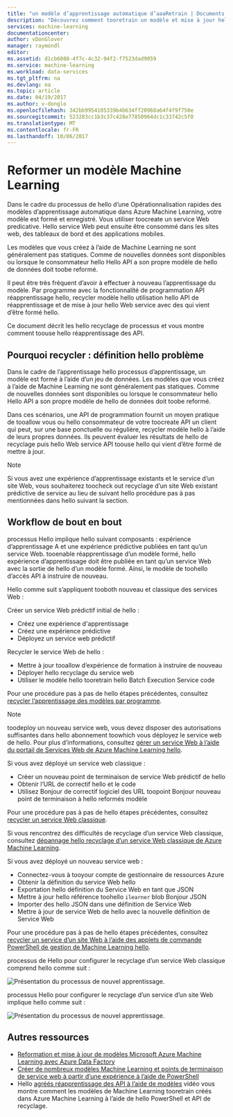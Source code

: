 ```yaml
---
title: "un modèle d’apprentissage automatique d’aaaRetrain | Documents Microsoft"
description: "Découvrez comment tooretrain un modèle et mise à jour hello Web service toouse hello qui vient d’être formé dans Azure Machine Learning."
services: machine-learning
documentationcenter: 
author: vDonGlover
manager: raymondl
editor: 
ms.assetid: d1cb6088-4f7c-4c32-94f2-f7523dad9059
ms.service: machine-learning
ms.workload: data-services
ms.tgt_pltfrm: na
ms.devlang: na
ms.topic: article
ms.date: 04/19/2017
ms.author: v-donglo
ms.openlocfilehash: 342bb9954105339b4b634ff20968a64f4f9f750e
ms.sourcegitcommit: 523283cc1b3c37c428e77850964dc1c33742c5f0
ms.translationtype: MT
ms.contentlocale: fr-FR
ms.lasthandoff: 10/06/2017
---
```

# <a name="retrain-a-machine-learning-model"></a>Reformer un modèle Machine Learning
Dans le cadre du processus de hello d’une Opérationnalisation rapides des modèles d’apprentissage automatique dans Azure Machine Learning, votre modèle est formé et enregistré. Vous utiliser toocreate un service Web predicative. Hello service Web peut ensuite être consommé dans les sites web, des tableaux de bord et des applications mobiles. 

Les modèles que vous créez à l’aide de Machine Learning ne sont généralement pas statiques. Comme de nouvelles données sont disponibles ou lorsque le consommateur hello Hello API a son propre modèle de hello de données doit toobe reformé. 

Il peut être très fréquent d’avoir à effectuer à nouveau l’apprentissage du modèle. Par programme avec la fonctionnalité de programmation API réapprentissage hello, recycler modèle hello utilisation hello API de réapprentissage et de mise à jour hello Web service avec des qui vient d’être formé hello. 

Ce document décrit les hello recyclage de processus et vous montre comment toouse hello réapprentissage des API.

## <a name="why-retrain-defining-hello-problem"></a>Pourquoi recycler : définition hello problème
Dans le cadre de l’apprentissage hello processus d’apprentissage, un modèle est formé à l’aide d’un jeu de données. Les modèles que vous créez à l’aide de Machine Learning ne sont généralement pas statiques. Comme de nouvelles données sont disponibles ou lorsque le consommateur hello Hello API a son propre modèle de hello de données doit toobe reformé.

Dans ces scénarios, une API de programmation fournit un moyen pratique de tooallow vous ou hello consommateur de votre toocreate API un client qui peut, sur une base ponctuelle ou régulière, recycler modèle hello à l’aide de leurs propres données. Ils peuvent évaluer les résultats de hello de recyclage puis hello Web service API toouse hello qui vient d’être formé de mettre à jour.

> [!NOTE]
> Si vous avez une expérience d’apprentissage existants et le service d’un site Web, vous souhaiterez toocheck out recyclage d’un site Web existant prédictive de service au lieu de suivant hello procédure pas à pas mentionnées dans hello suivant la section.
> 
> 

## <a name="end-to-end-workflow"></a>Workflow de bout en bout
processus Hello implique hello suivant composants : expérience d’apprentissage A et une expérience prédictive publiées en tant qu’un service Web. tooenable réapprentissage d’un modèle formé, hello expérience d’apprentissage doit être publiée en tant qu’un service Web avec la sortie de hello d’un modèle formé. Ainsi, le modèle de toohello d’accès API à instruire de nouveau. 

Hello comme suit s’appliquent tooboth nouveau et classique des services Web :

Créer un service Web prédictif initial de hello :

* Créez une expérience d'apprentissage
* Créez une expérience prédictive
* Déployez un service web prédictif

Recycler le service Web de hello :

* Mettre à jour tooallow d’expérience de formation à instruire de nouveau
* Déployer hello recyclage du service web
* Utiliser le modèle hello tooretrain hello Batch Execution Service code

Pour une procédure pas à pas de hello étapes précédentes, consultez [recycler l’apprentissage des modèles par programme](machine-learning-retrain-models-programmatically.md).

> [!NOTE] 
> toodeploy un nouveau service web, vous devez disposer des autorisations suffisantes dans hello abonnement toowhich vous déployez le service web de hello. Pour plus d’informations, consultez [gérer un service Web à l’aide du portail de Services Web de Azure Machine Learning hello](machine-learning-manage-new-webservice.md). 

Si vous avez déployé un service web classique :

* Créer un nouveau point de terminaison de service Web prédictif de hello
* Obtenir l’URL de correctif hello et le code
* Utilisez Bonjour de correctif logiciel des URL toopoint Bonjour nouveau point de terminaison à hello reformés modèle 

Pour une procédure pas à pas de hello étapes précédentes, consultez [recycler un service Web classique](machine-learning-retrain-a-classic-web-service.md).

Si vous rencontrez des difficultés de recyclage d’un service Web classique, consultez [dépannage hello recyclage d’un service Web classique de Azure Machine Learning](machine-learning-troubleshooting-retraining-models.md).

Si vous avez déployé un nouveau service web :

* Connectez-vous à tooyour compte de gestionnaire de ressources Azure
* Obtenir la définition du service Web hello
* Exportation hello définition du Service Web en tant que JSON
* Mettre à jour hello référence toohello `ilearner` blob Bonjour JSON
* Importer des hello JSON dans une définition de Service Web
* Mettre à jour de service Web de hello avec la nouvelle définition de Service Web

Pour une procédure pas à pas de hello étapes précédentes, consultez [recycler un service d’un site Web à l’aide des applets de commande PowerShell de gestion de Machine Learning hello](machine-learning-retrain-new-web-service-using-powershell.md).

processus de Hello pour configurer le recyclage d’un service Web classique comprend hello comme suit :

![Présentation du processus de nouvel apprentissage.][1]

processus Hello pour configurer le recyclage d’un service d’un site Web implique hello comme suit :

![Présentation du processus de nouvel apprentissage.][7]

## <a name="other-resources"></a>Autres ressources
* [Reformation et mise à jour de modèles Microsoft Azure Machine Learning avec Azure Data Factory](https://azure.microsoft.com/blog/retraining-and-updating-azure-machine-learning-models-with-azure-data-factory/)
* [Créer de nombreux modèles Machine Learning et points de terminaison de service web à partir d’une expérience à l’aide de PowerShell](machine-learning-create-models-and-endpoints-with-powershell.md)
* Hello [agréés réapprentissage des API à l’aide de modèles](https://www.youtube.com/watch?v=wwjglA8xllg) vidéo vous montre comment les modèles de Machine Learning tooretrain créés dans Azure Machine Learning à l’aide de hello PowerShell et API de recyclage.

<!--image links-->
[1]: ./media/machine-learning-retrain-machine-learning-model/machine-learning-retrain-models-programmatically-IMAGE01.png
[7]: ./media/machine-learning-retrain-machine-learning-model/machine-learning-retrain-models-programmatically-IMAGE07.png

